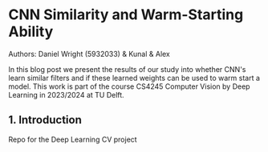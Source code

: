 # CNN Similarity and Warm-Starting Ability
Authors: Daniel Wright (5932033) & Kunal & Alex

In this blog post we present the results of our study into whether CNN's learn similar filters and if these learned weights can be used to warm start a model. This work is part of the course CS4245 Computer Vision by Deep Learning in 2023/2024 at TU Delft. 

## 1. Introduction

Repo for the Deep Learning CV project
